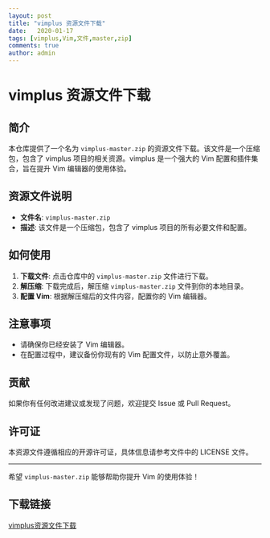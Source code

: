 ```yaml
---
layout: post
title: "vimplus 资源文件下载"
date:   2020-01-17
tags: [vimplus,Vim,文件,master,zip]
comments: true
author: admin
---
```

# vimplus 资源文件下载

## 简介

本仓库提供了一个名为 `vimplus-master.zip` 的资源文件下载。该文件是一个压缩包，包含了 vimplus 项目的相关资源。vimplus 是一个强大的 Vim 配置和插件集合，旨在提升 Vim 编辑器的使用体验。

## 资源文件说明

- **文件名**: `vimplus-master.zip`
- **描述**: 该文件是一个压缩包，包含了 vimplus 项目的所有必要文件和配置。

## 如何使用

1. **下载文件**: 点击仓库中的 `vimplus-master.zip` 文件进行下载。
2. **解压缩**: 下载完成后，解压缩 `vimplus-master.zip` 文件到你的本地目录。
3. **配置 Vim**: 根据解压缩后的文件内容，配置你的 Vim 编辑器。

## 注意事项

- 请确保你已经安装了 Vim 编辑器。
- 在配置过程中，建议备份你现有的 Vim 配置文件，以防止意外覆盖。

## 贡献

如果你有任何改进建议或发现了问题，欢迎提交 Issue 或 Pull Request。

## 许可证

本资源文件遵循相应的开源许可证，具体信息请参考文件中的 LICENSE 文件。

---

希望 `vimplus-master.zip` 能够帮助你提升 Vim 的使用体验！

## 下载链接

[vimplus资源文件下载](https://pan.quark.cn/s/acbcf2dd00f5)